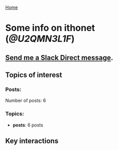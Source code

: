 [Home](https://kelu124.github.io/echommunity/)

# Some info on __ithonet__ (_@U2QMN3L1F_)


## [Send me a Slack Direct message](https://echopen.slack.com/messages/@ithonet/).

## Topics of interest

### Posts: 

Number of posts: 6

### Topics:

* __posts__: 6 posts

## Key interactions 

